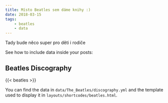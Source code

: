 ```yaml
---
title: Místo Beatles sem dáme knihy :) 
date: 2018-03-15
tags: 
    - beatles
    - data
---
```


Tady bude něco super pro děti i rodiče 

<!--more-->

See how to include data inside your posts:

## Beatles Discography

{{< beatles >}}

You can find the data in `data/The_Beatles/discography.yml` and the template used to display it in `layouts/shortcodes/beatles.html`.
